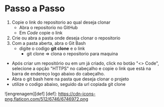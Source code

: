 # Passo a Passo

1. Copie o link do repositorio ao qual deseja clonar
    - Abra o repositorio no GitHub
    - Em *Code* copie o link
2. Crie ou abra a pasta onde deseja clonar o repositorio
3. Com a pasta aberta, abra o Git Bash
    - digite o codigo **git clone** e o link
        - git clone => clona o repositorio para maquina 




- Após criar um repositório ou em um já criado, click no botão "<> Code", selecione a opção "HTTPS" no cabeçalho e copie o link que está na barra de endereço logo abaixo do cabeçalho.
 - Abra o git bash here na pasta que deseja clonar o projeto
 - utilize o codigo abaixo, seguido da url copiada
	git clone

![engrenagem][def]
[def]: https://cdn-icons-png.flaticon.com/512/6746/6746972.png